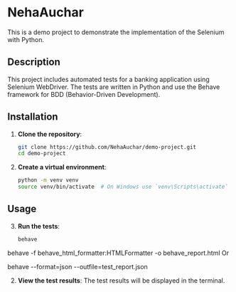 # NehaAuchar

This is a demo project to demonstrate the implementation of the Selenium with Python.

## Description

This project includes automated tests for a banking application using Selenium WebDriver. The tests are written in Python and use the Behave framework for BDD (Behavior-Driven Development).

## Installation

1. **Clone the repository**:
    ```sh
    git clone https://github.com/NehaAuchar/demo-project.git
    cd demo-project
    ```

2. **Create a virtual environment**:
    ```sh
    python -m venv venv
    source venv/bin/activate  # On Windows use `venv\Scripts\activate`
    ```

## Usage

3. **Run the tests**:
    ```sh
    behave

[//]: # (   To generate html report)
    behave -f behave_html_formatter:HTMLFormatter -o behave_report.html 
    Or

[//]: # (    To generate json report)
    behave --format=json --outfile=test_report.json 
   


2. **View the test results**:
   The test results will be displayed in the terminal.


